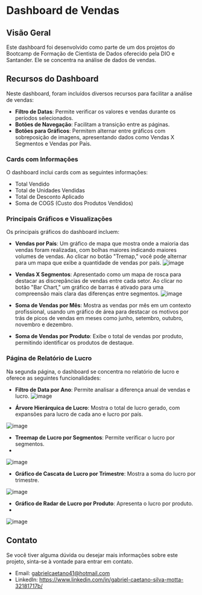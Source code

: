 # Dashboard de Vendas

## Visão Geral

Este dashboard foi desenvolvido como parte de um dos projetos do Bootcamp de Formação de Cientista de Dados oferecido pela DIO e Santander. Ele se concentra na análise de dados de vendas.

## Recursos do Dashboard

Neste dashboard, foram incluídos diversos recursos para facilitar a análise de vendas:

- **Filtro de Datas**: Permite verificar os valores e vendas durante os períodos selecionados.
- **Botões de Navegação**: Facilitam a transição entre as páginas.
- **Botões para Gráficos**: Permitem alternar entre gráficos com sobreposição de imagens, apresentando dados como Vendas X Segmentos e Vendas por País.

### Cards com Informações

O dashboard inclui cards com as seguintes informações:

- Total Vendido
- Total de Unidades Vendidas
- Total de Desconto Aplicado
- Soma de COGS (Custo dos Produtos Vendidos)

### Principais Gráficos e Visualizações

Os principais gráficos do dashboard incluem:

- **Vendas por País**: Um gráfico de mapa que mostra onde a maioria das vendas foram realizadas, com bolhas maiores indicando maiores volumes de vendas. Ao clicar no botão "Tremap," você pode alternar para um mapa que exibe a quantidade de vendas por país.
![image](https://github.com/Gigatin/PowerBi-Projects/assets/56930645/7de43b4d-1ee4-4f6f-818f-e1559bdf6e2d)

- **Vendas X Segmentos**: Apresentado como um mapa de rosca para destacar as discrepâncias de vendas entre cada setor. Ao clicar no botão "Bar Chart," um gráfico de barras é ativado para uma compreensão mais clara das diferenças entre segmentos.
![image](https://github.com/Gigatin/PowerBi-Projects/assets/56930645/cc547caf-2040-4318-93fb-bd5ff83caae1)

- **Soma de Vendas por Mês**: Mostra as vendas por mês em um contexto profissional, usando um gráfico de área para destacar os motivos por trás de picos de vendas em meses como junho, setembro, outubro, novembro e dezembro.

- **Soma de Vendas por Produto**: Exibe o total de vendas por produto, permitindo identificar os produtos de destaque.

### Página de Relatório de Lucro

Na segunda página, o dashboard se concentra no relatório de lucro e oferece as seguintes funcionalidades:

- **Filtro de Data por Ano**: Permite analisar a diferença anual de vendas e lucro.
![image](https://github.com/Gigatin/PowerBi-Projects/assets/56930645/1f80b984-57ca-4b05-8df4-b52031bf7174)

- **Árvore Hierárquica de Lucro**: Mostra o total de lucro gerado, com expansões para lucro de cada ano e lucro por país.
  
![image](https://github.com/Gigatin/PowerBi-Projects/assets/56930645/e37f787e-5956-4bba-a30a-c761185f6d2a)

- **Treemap de Lucro por Segmentos**: Permite verificar o lucro por segmentos.
-
![image](https://github.com/Gigatin/PowerBi-Projects/assets/56930645/045ecbfa-d4ce-4e52-b01a-4c259686b2bb)

- **Gráfico de Cascata de Lucro por Trimestre**: Mostra a soma do lucro por trimestre.
  
![image](https://github.com/Gigatin/PowerBi-Projects/assets/56930645/ac9f854e-58ae-475f-b161-35cf7ef33a6e)

- **Gráfico de Radar de Lucro por Produto**: Apresenta o lucro por produto.
-
![image](https://github.com/Gigatin/PowerBi-Projects/assets/56930645/e6acd5eb-5913-453f-89f2-5bc5ab66d864)

## Contato

Se você tiver alguma dúvida ou desejar mais informações sobre este projeto, sinta-se à vontade para entrar em contato.

- Email: gabrielcaetano41@hotmail.com
- LinkedIn: https://www.linkedin.com/in/gabriel-caetano-silva-motta-32181717b/
